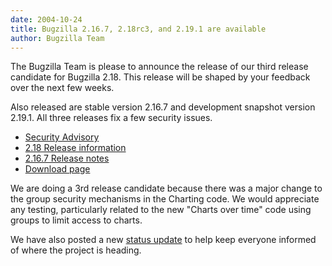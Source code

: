 ```yaml
---
date: 2004-10-24
title: Bugzilla 2.16.7, 2.18rc3, and 2.19.1 are available
author: Bugzilla Team
---
```


The Bugzilla Team is please to announce the release of our third release candidate for Bugzilla 2.18\. This release will be shaped by your feedback over the next few weeks.

Also released are stable version 2.16.7 and development snapshot version 2.19.1\. All three releases fix a few security issues.

*   [Security Advisory](/security/2.16.6/)
*   [2.18 Release information](/releases/2.18/)
*   [2.16.7 Release notes](/releases/2.16.7/)
*   [Download page](/download/)  

We are doing a 3rd release candidate because there was a major change to the group security mechanisms in the Charting code. We would appreciate any testing, particularly related to the new "Charts over time" code using groups to limit access to charts.

We have also posted a new [status update](/news/2004/10/24/status-update) to help keep everyone informed of where the project is heading.


